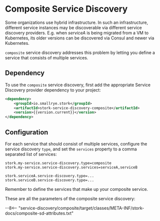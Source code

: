 # Composite Service Discovery

Some organizations use hybrid infrastructure. In such an infrastructure, different service instances may be discoverable via different service discovery providers. E.g. when _serviceA_ is being migrated from a VM to Kubernetes, its older versions can be discovered via Consul and newer via Kubernetes. 

`composite` service discovery addresses this problem by letting you define a service that consists of multiple services.

## Dependency

To use the `composite` service discovery, first add the appropriate Service Discovery provider dependency to your project:

```xml
<dependency>
    <groupId>io.smallrye.stork</groupId>
    <artifactId>stork-service-discovery-composite</artifactId>
    <version>{{version.current}}</version>
</dependency>
```

## Configuration

For each service that should consist of multiple services, configure the service discovery `type`, and set the `services` property to a comma separated list of services:

```properties
stork.my-service.service-discovery.type=composite
stork.my-service.service-discovery.services=serviceA,serviceB

stork.serviceA.service-discovery.type=...
stork.serviceB.service-discovery.type=...
```

Remember to define the services that make up your composite service.

These are all the parameters of the composite service discovery:

--8<-- "service-discovery/composite/target/classes/META-INF/stork-docs/composite-sd-attributes.txt"
